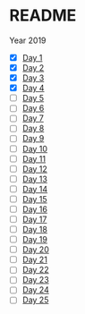 # README

Year 2019

- [x] [Day 1](1)
- [x] [Day 2](2)
- [x] [Day 3](3)
- [x] [Day 4](4)
- [ ] [Day 5](5)
- [ ] [Day 6](6)
- [ ] [Day 7](7)
- [ ] [Day 8](8)
- [ ] [Day 9](9)
- [ ] [Day 10](10)
- [ ] [Day 11](11)
- [ ] [Day 12](12)
- [ ] [Day 13](13)
- [ ] [Day 14](14)
- [ ] [Day 15](15)
- [ ] [Day 16](16)
- [ ] [Day 17](17)
- [ ] [Day 18](18)
- [ ] [Day 19](19)
- [ ] [Day 20](20)
- [ ] [Day 21](21)
- [ ] [Day 22](22)
- [ ] [Day 23](23)
- [ ] [Day 24](24)
- [ ] [Day 25](25)

